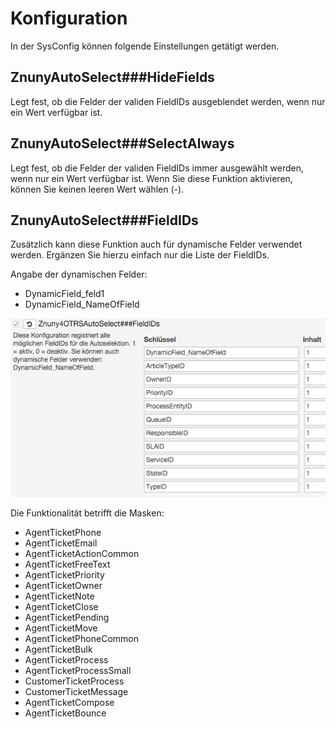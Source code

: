 # Konfiguration

In der SysConfig können folgende Einstellungen getätigt werden.

## ZnunyAutoSelect###HideFields
Legt fest, ob die Felder der validen FieldIDs ausgeblendet werden, wenn nur ein Wert verfügbar ist.

## ZnunyAutoSelect###SelectAlways
Legt fest, ob die Felder der validen FieldIDs immer ausgewählt werden, wenn nur ein Wert verfügbar ist.
Wenn Sie diese Funktion aktivieren, können Sie keinen leeren Wert wählen (-).

## ZnunyAutoSelect###FieldIDs
Zusätzlich kann diese Funktion auch für dynamische Felder verwendet werden.
Ergänzen Sie hierzu einfach nur die Liste der FieldIDs.

Angabe der dynamischen Felder:

- DynamicField_feld1
- DynamicField_NameOfField

![Beispiel DynamicField_feld1](doc/de/images/DynamicFields.png)

Die Funktionalität betrifft die Masken:

 - AgentTicketPhone
 - AgentTicketEmail
 - AgentTicketActionCommon
 - AgentTicketFreeText
 - AgentTicketPriority
 - AgentTicketOwner
 - AgentTicketNote
 - AgentTicketClose
 - AgentTicketPending
 - AgentTicketMove
 - AgentTicketPhoneCommon
 - AgentTicketBulk
 - AgentTicketProcess
 - AgentTicketProcessSmall
 - CustomerTicketProcess
 - CustomerTicketMessage
 - AgentTicketCompose
 - AgentTicketBounce
